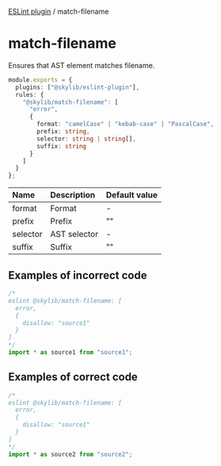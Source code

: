 [ESLint plugin](https://ilyub.github.io/eslint-plugin/) / match-filename

# match-filename

Ensures that AST element matches filename.

```ts
module.exports = {
  plugins: ["@skylib/eslint-plugin"],
  rules: {
    "@skylib/match-filename": [
      "error",
      {
        format: "camelCase" | "kebab-case" | "PascalCase",
        prefix: string,
        selector: string | string[],
        suffix: string
      }
    ]
  }
};
```

| Name | Description | Default value |
| :----- | :----- | :----- |
| format | Format | -|
| prefix | Prefix | ""|
| selector | AST selector | -|
| suffix | Suffix | ""|

## Examples of incorrect code

```ts
/*
eslint @skylib/match-filename: [
  error,
  {
    disallow: "source1"
  }
]
*/
import * as source1 from "source1";
```

## Examples of correct code

```ts
/*
eslint @skylib/match-filename: [
  error,
  {
    disallow: "source1"
  }
]
*/
import * as source2 from "source2";
```